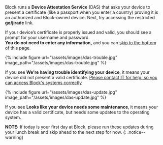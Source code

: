 Block runs a __Device Attestation Service__ (DAS) that asks your device to present a certificate (like a passport when you enter a country) proving it is an authorized and Block-owned device. Next, try accessing the restricted __go/jiradc__ link.

If your device’s certificate is properly issued and valid, you should see a prompt for your username and password.  
__You do not need to enter any information,__ and you can [skip to the bottom](#done) of this page.

{% include figure url="/assets/images/das-trouble.jpg" image_path="/assets/images/das-trouble.jpg" %}

If you see __We're having trouble identifying your device__, it means your device did not present a valid certificate. [Please contact IT for help, so you can access Block's systems correctly](/help)

{% include figure url="/assets/images/das-update.jpg" image_path="/assets/images/das-update.jpg" %}

If you see __Looks like your device needs some maintenance__, it means your device has a valid certificate, but needs some updates to the operating system. 

__NOTE:__ If today is your first day at Block, please run these updates during your lunch break and skip ahead to the next step for now.
{: .notice--warning}

